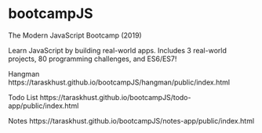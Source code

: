 # bootcampJS
The Modern JavaScript Bootcamp (2019) 

Learn JavaScript by building real-world apps. Includes 3 real-world projects, 80 programming challenges, and ES6/ES7!
<p> Hangman
https://taraskhust.github.io/bootcampJS/hangman/public/index.html
<p> Todo List
https://taraskhust.github.io/bootcampJS/todo-app/public/index.html
<p> Notes
https://taraskhust.github.io/bootcampJS/notes-app/public/index.html
